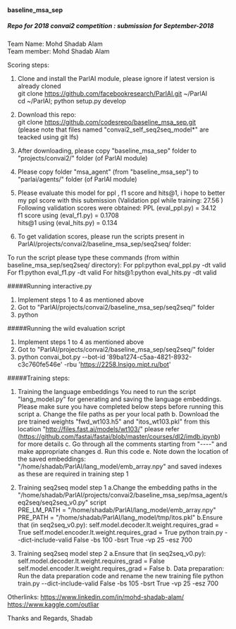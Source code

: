 #### baseline_msa_sep
##### Repo for 2018 convai2 competition : submission for September-2018
Team Name: Mohd Shadab Alam  
Team member: Mohd Shadab Alam  

Scoring steps:  
1. Clone and install the ParlAI module, please ignore if latest version is already cloned  
git clone https://github.com/facebookresearch/ParlAI.git ~/ParlAI  
cd ~/ParlAI; python setup.py develop   

2. Download this repo:   
git clone https://github.com/codesrepo/baseline_msa_sep.git  
(please note that files named "convai2_self_seq2seq_model*" are teacked using git lfs) 


3. After downloading, please copy "baseline_msa_sep" folder to "projects/convai2/" folder (of  ParlAI module)

4. Please copy folder "msa_agent" (from "baseline_msa_sep") to "parlai/agents/" folder (of ParlAI module) 

5. Please evaluate this model for ppl , f1 score and hits@1, i hope to better my ppl score with this submission
(Validation ppl while training: 27.56 )
Following validation scores were obtained:
PPL  (eval_ppl.py)  = 34.12   
f1 score using (eval_f1.py)  = 0.1708  
hits@1 using (eval_hits.py) = 0.134  

6. To get validation scores, please run the scripts present in ParlAI/projects/convai2/baseline_msa_sep/seq2seq/ folder:

To run the script please type these commands (from within baseline_msa_sep/seq2seq/ directory):
For ppl:python eval_ppl.py -dt valid
For f1:python eval_f1.py -dt valid
For hits@1:python eval_hits.py -dt valid

#####Running interactive.py

1. Implement steps 1 to 4 as mentioned above
2. Got to "ParlAI/projects/convai2/baseline_msa_sep/seq2seq/" folder
3. python 

#####Running the wild evaluation script

1. Implement steps 1 to 4 as mentioned above
2. Got to "ParlAI/projects/convai2/baseline_msa_sep/seq2seq/" folder
3. python convai_bot.py --bot-id '89ba1274-c5aa-4821-8932-c3c760fe546e' -rbu 'https://2258.lnsigo.mipt.ru/bot'

#####Training steps:

1. Training the language embeddings
	You need to run the script "lang_model.py" for generating and saving the language embeddings.
	Please make sure you have completed below steps before running this script
	a. Change the file paths as per your local path
	b. Download the pre trained weights "fwd_wt103.h5" and "itos_wt103.pkl" from this location "http://files.fast.ai/models/wt103/" please refer (https://github.com/fastai/fastai/blob/master/courses/dl2/imdb.ipynb) for more details
	c. Go through all the comments starting from "----" and make appropriate changes
	d. Run this code
	e. Note down the location of the saved embeddings: "/home/shadab/ParlAI/lang_model/emb_array.npy" and saved indexes as these are required in training step 1

2. Training seq2seq model step 1
        a.Change the embedding paths in the "/home/shadab/ParlAI/projects/convai2/baseline_msa_sep/msa_agent/seq2seq/seq2seq_v0.py" script                 
                PRE_LM_PATH = "/home/shadab/ParlAI/lang_model/emb_array.npy"
                PRE_PATH = "/home/shadab/ParlAI/lang_model/tmp/itos.pkl"
        b.Ensure that (in seq2seq_v0.py):
            self.model.decoder.lt.weight.requires_grad = True
            self.model.encoder.lt.weight.requires_grad = True
	python train.py --dict-include-valid False -bs 100 -bsrt True -vp 25 -esz 700
3. Training seq2seq model step 2
        a.Ensure that (in seq2seq_v0.py):
            self.model.decoder.lt.weight.requires_grad = False
            self.model.encoder.lt.weight.requires_grad = False
	b. Data preparation: Run the data preparation code and rename the new training file
	python train.py --dict-include-valid False -bs 105 -bsrt True -vp 25 -esz 700

Otherlinks:
https://www.linkedin.com/in/mohd-shadab-alam/
https://www.kaggle.com/outliar

Thanks and Regards,
Shadab
